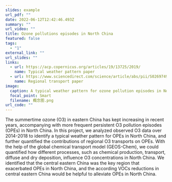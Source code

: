 ```yaml
---
slides: example
url_pdf: ""
date: 2022-06-12T12:42:46.493Z
summary: ""
url_video: ""
title: Ozone pollutions episodes in North China
featured: false
tags:
  - "1"
external_link: ""
url_slides: ""
links:
  - url: https://acp.copernicus.org/articles/19/13725/2019/
    name: Typical weather pattern paper
  - url: https://www.sciencedirect.com/science/article/abs/pii/S0269749120325537
    name: Regional transport paper
image:
  caption: A typical weather pattern for ozone pollution episodes in North China
  focal_point: Smart
  filename: 概念图.png
url_code: ""
---
```

The summertime ozone (O3) in eastern China has kept increasing in recent years, accompanying with more frequent persistent O3 pollution episodes (OPEs) in North China. In this project, we analyzed observed O3 data over 2014-2018 to identify a typical weather pattern for OPEs in North China, and further quantified the contributions of regional O3 transports on OPEs. With the help of the global chemical transport model (GEOS-Chem), we could quantified how different processes, such as chemical production, transport, diffuse and dry deposition, influence O3 concentrations in North China. We identified that the central eastern China was the key region that exacerbated OPEs in North China, and the according VOCs reductions in central eastern China would be helpful to alleviate OPEs in North China.